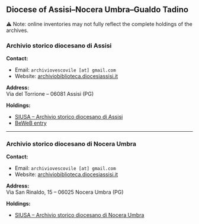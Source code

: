 ## Diocese of Assisi–Nocera Umbra–Gualdo Tadino

⚠️ Note: online inventories may not fully reflect the complete holdings of the archives.

### Archivio storico diocesano di Assisi  

**Contact:**  
- Email: `archiviovescovile [at] gmail.com`  
- Website: [archiviobiblioteca.diocesiassisi.it](https://archiviobiblioteca.diocesiassisi.it/)

**Address:**  
Via del Torrione – 06081 Assisi (PG)  

**Holdings:**  
- [SIUSA – Archivio storico diocesano di Assisi](https://siusa-archivi.cultura.gov.it/cgi-bin/siusa/pagina.pl?TipoPag=cons&Chiave=9342)  
- [BeWeB entry](https://www.beweb.chiesacattolica.it/istituticulturali/istituto/2691/)

---

### Archivio storico diocesano di Nocera Umbra  

**Contact:**  
- Email: `archiviovescovile [at] gmail.com`  
- Website: [archiviobiblioteca.diocesiassisi.it](https://archiviobiblioteca.diocesiassisi.it/)

**Address:**  
Via San Rinaldo, 15 – 06025 Nocera Umbra (PG) 

**Holdings:**  
- [SIUSA – Archivio storico diocesano di Nocera Umbra](https://siusa-archivi.cultura.gov.it/cgi-bin/siusa/pagina.pl?TipoPag=cons&Chiave=18848) 
